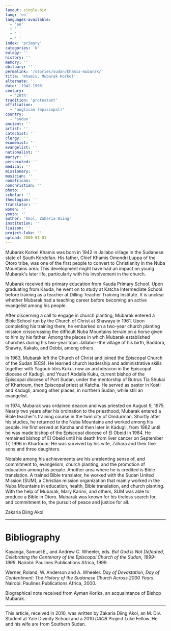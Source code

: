 ```yaml
---
layout: single-bio
lang: 'en'
languages-available:
  - 'en'
  - ' '
  - ' '
  - ' '
index: 'primary'
categories: 'k'
eulogy: ''
history: ''
memory: ''
obituary: ''
permalink: '/stories/sudan/khamis-mubarak/'
title: 'Khamis, Mubarak Korkel'
alternate: ''
date: '1942-1996'
century:
  - '20th'
tradition: 'protestant'
affiliation:
  - 'anglican (episcopal)'
country:
  - 'sudan'
ancient: ''
artist: ''
catechist: ''
clergy: ''
ecumenist: ''
evangelist: ''
nationalist: ''
martyr: ''
persecuted: ''
medical: ''
missionary: ''
musician: ''
nonafrican: ''
nonchristian: ''
photo: ''
scholar: ''
theologian: ''
translator: ''
women: ''
youth: ''
author: 'Akol, Zakaria Diing'
institution: ''
liaison: ''
project-luke: ''
upload: 2000-01-01
---
```



Mubarak Korkel Khamis was born in 1942 in Jallabo village in the Sudanese state of South Kordofan. His father, Chief Khamis Omendri Luppa of the Otoro tribe, was one of the first people to convert to Christianity in the Nuba Mountains area. This development might have had an impact on young Mubarak's later life, particularly with his involvement in the church.

Mubarak received his primary education from Kauda Primary School. Upon graduating from Kauda, he went on to study at Katcha Intermediate School before training as a teacher at Dilling Teacher Training Institute. It is unclear whether Mubarak had a teaching career before becoming an active evangelist among his people.

After discerning a call to engage in church planting, Mubarak entered a Bible School run by the Church of Christ at Shawaya in 1961. Upon completing his training there, he embarked on a two-year church planting mission crisscrossing the difficult Nuba Mountains terrain on a horse given to him by his father. Among the places in which Mubarak established churches during his two-year tour: Jallabo--the village of his birth, Baddora, Shawry, Kakalo, and Debbi, among others.

In 1963, Mubarak left the Church of Christ and joined the Episcopal Church of the Sudan (ECS). He learned church leadership and administrative skills together with Yagoub Idris Kuku, now an archdeacon in the Episcopal diocese of Kadugli, and Yousif Abdalla Kuku, current bishop of the Episcopal diocese of Port Sudan, under the mentorship of Butrus Tia Shukai of Khartoum, then Episcopal priest at Katcha. He served as pastor in Kosti and Kadugli, among other places, in northern Sudan, while still an evangelist.

In 1974, Mubarak was ordained deacon and was priested on August 9, 1975. Nearly two years after his ordination to the priesthood, Mubarak entered a Bible teacher's training course in the twin city of Omdurman. Shortly after his studies, he returned to the Nuba Mountains and worked among his people. He first served at Katcha and then later in Kadugli, from 1982 until he was made bishop of the Episcopal diocese of El Obeid in 1984. He remained bishop of El Obeid until his death from liver cancer on September 17, 1996 in Khartoum. He was survived by his wife, Zahara and their five sons and three daughters.

Notable among his achievements are his unrelenting sense of, and commitment to, evangelism, church planting, and the promotion of education among his people. Another area where he is credited is Bible translation. A trained Bible translator, he worked with the Sudan United Mission (SUM), a Christian mission organization that mainly worked in the Nuba Mountains in education, health, Bible translation, and church planting. With the help of Mubarak, Mary Karimi, and others, SUM was able to produce a Bible in Otoro. Mubarak was known for his tireless search for, and commitment to, the pursuit of peace and justice for all.

Zakaria Diing Akol

---

# Bibliography

Kayanga, Samuel E., and Andrew C. Wheeler, eds. *But God Is Not Defeated, Celebrating the Centenary of the Episcopal Church of the Sudan, 1899-1999*. Nairobi: Paulines Publications Africa, 1999.

Werner, Roland, W. Anderson and A. Wheeler. *Day of Devastation, Day of Contentment: The History of the Sudanese Church Across 2000 Years*. Nairobi: Paulines Publications Africa, 2000.

Biographical note received from Ayman Korika, an acquaintance of Bishop Mubarak.

---

This article, received in 2010, was written by Zakaria Diing Akol, an M. Div. Student at Yale Divinity School and  a 2010 *DACB* Project Luke Fellow. He and his wife are from Southern Sudan.